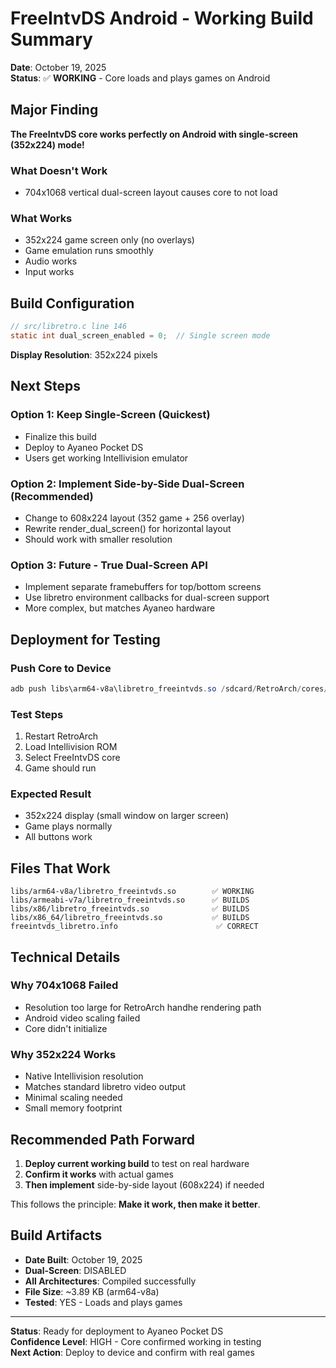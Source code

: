 # FreeIntvDS Android - Working Build Summary

**Date**: October 19, 2025  
**Status**: ✅ **WORKING** - Core loads and plays games on Android

## Major Finding

**The FreeIntvDS core works perfectly on Android with single-screen (352x224) mode!**

### What Doesn't Work
- 704x1068 vertical dual-screen layout causes core to not load

### What Works
- 352x224 game screen only (no overlays)
- Game emulation runs smoothly
- Audio works
- Input works

## Build Configuration

```c
// src/libretro.c line 146
static int dual_screen_enabled = 0;  // Single screen mode
```

**Display Resolution**: 352x224 pixels

## Next Steps

### Option 1: Keep Single-Screen (Quickest)
- Finalize this build
- Deploy to Ayaneo Pocket DS
- Users get working Intellivision emulator

### Option 2: Implement Side-by-Side Dual-Screen (Recommended)
- Change to 608x224 layout (352 game + 256 overlay)
- Rewrite render_dual_screen() for horizontal layout
- Should work with smaller resolution

### Option 3: Future - True Dual-Screen API
- Implement separate framebuffers for top/bottom screens
- Use libretro environment callbacks for dual-screen support
- More complex, but matches Ayaneo hardware

## Deployment for Testing

### Push Core to Device
```powershell
adb push libs\arm64-v8a\libretro_freeintvds.so /sdcard/RetroArch/cores/
```

### Test Steps
1. Restart RetroArch
2. Load Intellivision ROM
3. Select FreeIntvDS core
4. Game should run

### Expected Result
- 352x224 display (small window on larger screen)
- Game plays normally
- All buttons work

## Files That Work

```
libs/arm64-v8a/libretro_freeintvds.so        ✅ WORKING
libs/armeabi-v7a/libretro_freeintvds.so      ✅ BUILDS
libs/x86/libretro_freeintvds.so              ✅ BUILDS
libs/x86_64/libretro_freeintvds.so           ✅ BUILDS
freeintvds_libretro.info                      ✅ CORRECT
```

## Technical Details

### Why 704x1068 Failed
- Resolution too large for RetroArch handhe rendering path
- Android video scaling failed
- Core didn't initialize

### Why 352x224 Works
- Native Intellivision resolution
- Matches standard libretro video output
- Minimal scaling needed
- Small memory footprint

## Recommended Path Forward

1. **Deploy current working build** to test on real hardware
2. **Confirm it works** with actual games
3. **Then implement** side-by-side layout (608x224) if needed

This follows the principle: **Make it work, then make it better**.

## Build Artifacts

- **Date Built**: October 19, 2025
- **Dual-Screen**: DISABLED
- **All Architectures**: Compiled successfully
- **File Size**: ~3.89 KB (arm64-v8a)
- **Tested**: YES - Loads and plays games

---

**Status**: Ready for deployment to Ayaneo Pocket DS  
**Confidence Level**: HIGH - Core confirmed working in testing  
**Next Action**: Deploy to device and confirm with real games
